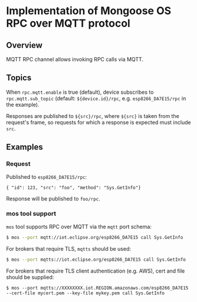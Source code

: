 # Implementation of Mongoose OS RPC over MQTT protocol

## Overview

MQTT RPC channel allows invoking RPC calls via MQTT. 

## Topics

When `rpc.mqtt.enable` is true (default), device subscribes to `rpc.mqtt.sub_topic` (default: `${device.id}/rpc`, e.g. `esp8266_DA7E15/rpc` in the example).

Responses are published to `${src}/rpc`, where `${src}` is taken from the request's frame, so requests for which a response is expected must include `src`.

## Examples

### Request

Published to `esp8266_DA7E15/rpc`:
```
{ "id": 123, "src": "foo", "method": "Sys.GetInfo"}
```
Response will be published to `foo/rpc`.

### mos tool support

`mos` tool supports RPC over MQTT via the `mqtt` port schema:

```bash
$ mos --port mqtt://iot.eclipse.org/esp8266_DA7E15 call Sys.GetInfo
```

For brokers that require TLS, `mqtts` should be used:

```bash
$ mos --port mqtts://iot.eclipse.org/esp8266_DA7E15 call Sys.GetInfo
```

For brokers that require TLS client authentication (e.g. AWS), cert and file should be supplied:

```
$ mos --port mqtts://XXXXXXXX.iot.REGION.amazonaws.com/esp8266_DA7E15 --cert-file mycert.pem --key-file mykey.pem call Sys.GetInfo
```
